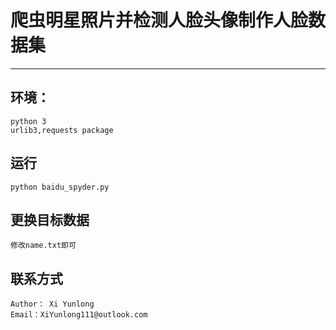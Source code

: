 # 爬虫明星照片并检测人脸头像制作人脸数据集
*****
## 环境：
    python 3
    urlib3,requests package
## 运行
    python baidu_spyder.py
## 更换目标数据
    修改name.txt即可
## 联系方式
    Author： Xi Yunlong
    Email：XiYunlong111@outlook.com
